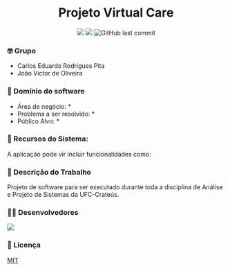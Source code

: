 <h1 align="center">Projeto Virtual Care</h1>

<div align="center">
  <img src="https://img.shields.io/badge/license-MIT-blue"/>
  <img src="https://img.shields.io/github/contributors/carlosedu757/virtual-care-aps"/>
  <img alt="GitHub last commit" src="https://img.shields.io/github/last-commit/carlosedu757/virtual-care-aps">
</div>

### 🤓 Grupo
* Carlos Eduardo Rodrigues Pita
* João Victor de Oliveira

### :hammer: Domínio do software
* Área de negócio:
  * 
* Problema a ser resolvido:
  * 
* Público Alvo:
  * 

### 📂 Recursos do Sistema:
A aplicação pode vir incluir funcionalidades como:



### :page_facing_up: Descrição do Trabalho
Projeto de software para ser executado durante toda a disciplina de Análise e Projeto de Sistemas da UFC-Crateús.

### 👨‍💻 Desenvolvedores
<a href="https://github.com/carlosedu757/virtual-care-aps/graphs/contributors">
  <img src="https://contrib.rocks/image?repo=carlosedu757/virtual-care-aps" />
</a>

### 📔 Licença
[MIT](LICENSE)
